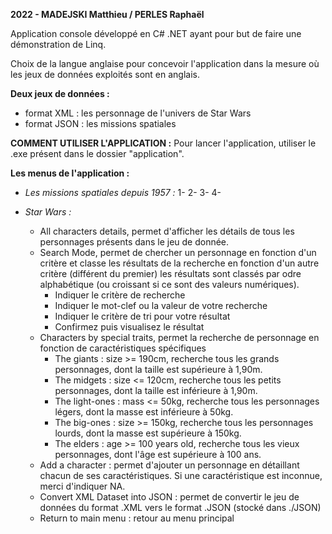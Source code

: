 **2022 - MADEJSKI Matthieu / PERLES Raphaël**

Application console développé en C# .NET ayant pour but de faire une démonstration de Linq.

Choix de la langue anglaise pour concevoir l'application dans la mesure où les jeux de données exploités sont en anglais.

**Deux jeux de données :** 
- format XML : les personnage de l'univers de Star Wars
- format JSON : les missions spatiales

**COMMENT UTILISER L'APPLICATION :** 
Pour lancer l'application, utiliser le .exe présent dans le dossier "application".

**Les menus de l'application :**
  - _Les missions spatiales depuis 1957 :_
    1-
    2-
    3-
    4-

  - _Star Wars :_ 
    - All characters details, permet d'afficher les détails de tous les personnages présents dans le jeu de donnée.
    - Search Mode, permet de chercher un personnage en fonction d'un critère et classe les résultats de la recherche en fonction d'un autre critère (différent du premier)
        les résultats sont classés par odre alphabétique (ou croissant si ce sont des valeurs numériques).
        - Indiquer le critère de recherche
        - Indiquer le mot-clef ou la valeur de votre recherche
        - Indiquer le critère de tri pour votre résultat
        - Confirmez puis visualisez le résultat
    - Characters by special traits, permet la recherche de personnage en fonction de caractéristiques spécifiques
        - The giants : size >= 190cm, recherche tous les grands personnages, dont la taille est supérieure à 1,90m.
        - The midgets : size <= 120cm, recherche tous les petits personnages, dont la taille est inférieure à 1,90m.
        - The light-ones : mass <= 50kg, recherche tous les personnages légers, dont la masse est inférieure à 50kg.
        - The big-ones : size >= 150kg, recherche tous les personnages lourds, dont la masse est supérieure à 150kg.
        - The elders : age >= 100 years old, recherche tous les vieux personnages, dont l'âge est supérieure à 100 ans.
    - Add a character : permet d'ajouter un personnage en détaillant chacun de ses caractéristiques. Si une caractéristique est inconnue, merci d'indiquer NA.
    - Convert XML Dataset into JSON : permet de convertir le jeu de données du format .XML vers le format .JSON (stocké dans ./JSON)
    - Return to main menu : retour au menu principal
    
